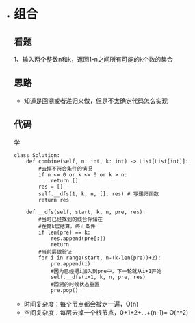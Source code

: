 - # 组合

  ## 看题

  1、输入两个整数n和k，返回1-n之间所有可能的k个数的集合

  ## 思路

  - 知道是回溯或者递归来做，但是不太确定代码怎么实现

  ## 代码

  学

  ```
  class Solution:
      def combine(self, n: int, k: int) -> List[List[int]]:
          #去掉不符合条件的情况
          if n <= 0 or k <= 0 or k > n:
              return []
          res = []
          self.__dfs(1, k, n, [], res) # 写递归函数
          return res
  
      def __dfs(self, start, k, n, pre, res):
          #当时已经找到的线合存储在
          #在第k层结算，终止条件
          if len(pre) == k:
              res.append(pre[:])
              return
          #当前层做验证
          for i in range(start, n-(k-len(pre))+2):
              pre.append(i)
              #因为已经把i加入到pre中，下一轮就从i+1开始
              self.__dfs(i+1, k, n, pre, res)
              #回溯的时候状态重置
              pre.pop()
  ```

  - 时间复杂度：每个节点都会被走一遍，O(n)
  - 空间复杂度：每层去掉一个根节点，0+1+2+...+(n-1)= O(n^2)